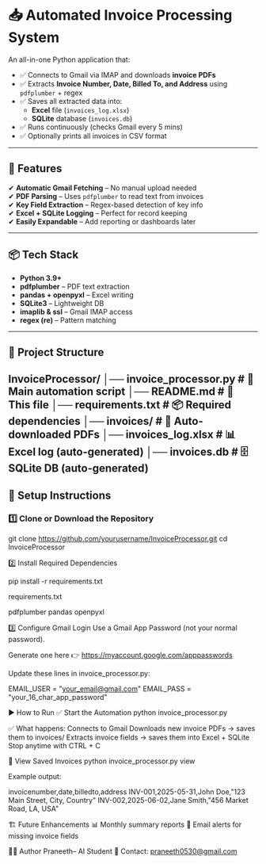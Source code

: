 # 📥 Automated Invoice Processing System

An all-in-one Python application that:
- ✅ Connects to Gmail via IMAP and downloads **invoice PDFs**
- ✅ Extracts **Invoice Number, Date, Billed To, and Address** using `pdfplumber` + regex
- ✅ Saves all extracted data into:
  - **Excel** file (`invoices_log.xlsx`)
  - **SQLite** database (`invoices.db`)
- ✅ Runs continuously (checks Gmail every 5 mins)
- ✅ Optionally prints all invoices in CSV format

---

## 🚀 Features
✔ **Automatic Gmail Fetching** – No manual upload needed  
✔ **PDF Parsing** – Uses `pdfplumber` to read text from invoices  
✔ **Key Field Extraction** – Regex-based detection of key info  
✔ **Excel + SQLite Logging** – Perfect for record keeping  
✔ **Easily Expandable** – Add reporting or dashboards later

---

## 📦 Tech Stack
- **Python 3.9+**
- **pdfplumber** – PDF text extraction
- **pandas + openpyxl** – Excel writing
- **SQLite3** – Lightweight DB
- **imaplib & ssl** – Gmail IMAP access
- **regex (re)** – Pattern matching

---

## 📂 Project Structure

InvoiceProcessor/
│── invoice_processor.py # 🚀 Main automation script
│── README.md # 📘 This file
│── requirements.txt # 📦 Required dependencies
│── invoices/ # 📂 Auto-downloaded PDFs
│── invoices_log.xlsx # 📊 Excel log (auto-generated)
│── invoices.db # 🗄 SQLite DB (auto-generated)
---
## 🔧 Setup Instructions

### 1️⃣ Clone or Download the Repository

git clone https://github.com/yourusername/InvoiceProcessor.git
cd InvoiceProcessor

2️⃣ Install Required Dependencies

pip install -r requirements.txt

requirements.txt

pdfplumber
pandas
openpyxl

3️⃣ Configure Gmail Login
Use a Gmail App Password (not your normal password).

Generate one here 👉 https://myaccount.google.com/apppasswords

Update these lines in invoice_processor.py:

EMAIL_USER = "your_email@gmail.com"
EMAIL_PASS = "your_16_char_app_password"

▶️ How to Run
✅ Start the Automation
python invoice_processor.py

✅ What happens:
Connects to Gmail
Downloads new invoice PDFs → saves them to invoices/
Extracts invoice fields → saves them into Excel + SQLite
Stop anytime with CTRL + C


📄 View Saved Invoices
python invoice_processor.py view

Example output:

invoicenumber,date,billedto,address
INV-001,2025-05-31,John Doe,"123 Main Street, City, Country"
INV-002,2025-06-02,Jane Smith,"456 Market Road, LA, USA"

🏗 Future Enhancements
📊 Monthly summary reports
📧 Email alerts for missing invoice fields

👨‍💻 Author
Praneeth– AI Student
📧 Contact: praneeth0530@gmail.com
